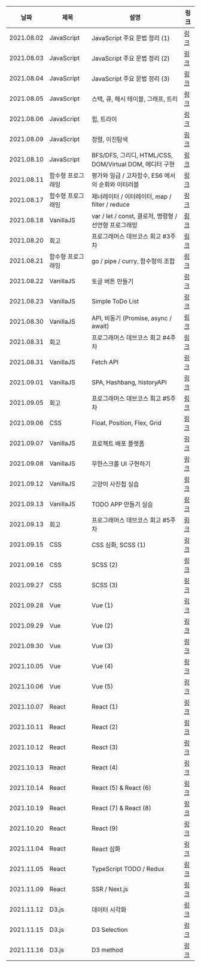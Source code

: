 |날짜|제목|설명|링크|
|---|---|---|---|
|2021.08.02|JavaScript|JavaScript 주요 문법 정리 (1)|[링크](https://velog.io/@krungy/TIL21.8.2)|
|2021.08.03|JavaScript|JavaScript 주요 문법 정리 (2)|[링크](https://velog.io/@krungy/TIL21.8.3)|
|2021.08.04|JavaScript|JavaScript 주요 문법 정리 (3)|[링크](https://velog.io/@krungy/TIL21.8.4)|
|2021.08.05|JavaScript|스택, 큐, 해시 테이블, 그래프, 트리|[링크](https://velog.io/@krungy/TIL21.8.5)|
|2021.08.06|JavaScript|힙, 트라이|[링크](https://velog.io/@krungy/TIL21.8.6)|
|2021.08.09|JavaScript|정렬, 이진탐색|[링크](https://velog.io/@krungy/TIL21.8.9)|
|2021.08.10|JavaScript|BFS/DFS, 그리디, HTML/CSS, DOM/Virtual DOM, 에디터 구현|[링크](https://velog.io/@krungy/TIL21.8.10)|
|2021.08.11|함수형 프로그래밍|평가와 일급 / 고차함수, ES6 에서의 순회와 이터러블|[링크](https://velog.io/@krungy/TIL21.8.11)|
|2021.08.17|함수형 프로그래밍|제너레이터 / 이터레이터, map / filter / reduce|[링크](https://velog.io/@krungy/TIL21.8.17)|
|2021.08.18|VanillaJS|var / let / const, 클로저, 명령형 / 선언형 프로그래밍|[링크](https://velog.io/@krungy/TIL21.8.18)|
|2021.08.20|회고|프로그래머스 데브코스 회고 #3주차|[링크](https://velog.io/@krungy/프로그래머스-데브코스-회고-3)|
|2021.08.21|함수형 프로그래밍|go / pipe / curry, 함수형의 조합|[링크](https://velog.io/@krungy/TIL21.8.21)|
|2021.08.22|VanillaJS|토글 버튼 만들기|[링크](https://velog.io/@krungy/TIL21.08.22)|
|2021.08.23|VanillaJS|Simple ToDo List|[링크](https://velog.io/@krungy/TIL21.08.23)|
|2021.08.30|VanillaJS|API, 비동기 (Promise, async / await)|[링크](https://velog.io/@krungy/TIL21.08.30)|
|2021.08.31|회고|프로그래머스 데브코스 회고 #4주차|[링크](https://velog.io/@krungy/프로그래머스-데브코스-회고-4)|
|2021.08.31|VanillaJS|Fetch API|[링크](https://velog.io/@krungy/TIL21.08.31)|
|2021.09.01|VanillaJS|SPA, Hashbang, historyAPI|[링크](https://velog.io/@krungy/TIL21.09.01)|
|2021.09.05|회고|프로그래머스 데브코스 회고 #5주차|[링크](https://velog.io/@krungy/프로그래머스-데브코스-회고-5)|
|2021.09.06|CSS|Float, Position, Flex, Grid|[링크](https://velog.io/@krungy/TIL21.09.06)|
|2021.09.07|VanillaJS|프로젝트 배포 플랫폼|[링크](https://velog.io/@krungy/TIL21.09.07)|
|2021.09.08|VanillaJS|무한스크롤 UI 구현하기|[링크](https://velog.io/@krungy/TIL21.09.08)|
|2021.09.12|VanillaJS|고양이 사진첩 실습|[링크](https://velog.io/@krungy/TIL21.09.12)|
|2021.09.13|VanillaJS|TODO APP 만들기 실습|[링크](https://velog.io/@krungy/TIL21.09.13)|
|2021.09.13|회고|프로그래머스 데브코스 회고 #5주차|[링크](https://velog.io/@krungy/프로그래머스-데브코스-회고-6)|
|2021.09.15|CSS|CSS 심화, SCSS (1)|[링크](https://velog.io/@krungy/TIL21.09.15)|
|2021.09.16|CSS|SCSS (2)|[링크](https://velog.io/@krungy/TIL21.09.16)|
|2021.09.27|CSS|SCSS (3)|[링크](https://velog.io/@krungy/TIL21.09.27)|
|2021.09.28|Vue|Vue (1)|[링크](https://velog.io/@krungy/TIL21.09.28)|
|2021.09.29|Vue|Vue (2)|[링크](https://velog.io/@krungy/TIL21.09.29)|
|2021.09.30|Vue|Vue (3)|[링크](https://velog.io/@krungy/TIL21.09.30)|
|2021.10.05|Vue|Vue (4)|[링크](https://velog.io/@krungy/TIL21.10.05)|
|2021.10.06|Vue|Vue (5)|[링크](https://velog.io/@krungy/TIL21.10.06)|
|2021.10.07|React|React (1)|[링크](https://velog.io/@krungy/TIL21.10.07)|
|2021.10.11|React|React (2)|[링크](https://velog.io/@krungy/TIL21.10.11)|
|2021.10.12|React|React (3)|[링크](https://velog.io/@krungy/TIL21.10.12)|
|2021.10.13|React|React (4)|[링크](https://velog.io/@krungy/TIL21.10.13)|
|2021.10.14|React|React (5) & React (6)|[링크](https://velog.io/@krungy/TIL21.10.14)|
|2021.10.19|React|React (7) & React (8)|[링크](https://velog.io/@krungy/TIL21.10.19)|
|2021.10.20|React|React (9)|[링크](https://velog.io/@krungy/TIL21.10.20)|
|2021.11.04|React|React 심화|[링크](https://velog.io/@krungy/TIL21.11.04)|
|2021.11.05|React|TypeScript TODO / Redux|[링크](https://velog.io/@krungy/TIL21.11.05)|
|2021.11.09|React|SSR / Next.js|[링크](https://velog.io/@krungy/TIL21.11.09)|
|2021.11.12|D3.js|데이터 시각화|[링크](https://velog.io/@krungy/TIL21.11.12)|
|2021.11.15|D3.js|D3 Selection|[링크](https://velog.io/@krungy/TIL21.11.15)|
|2021.11.16|D3.js|D3 method|[링크](https://velog.io/@krungy/TIL21.11.16)|